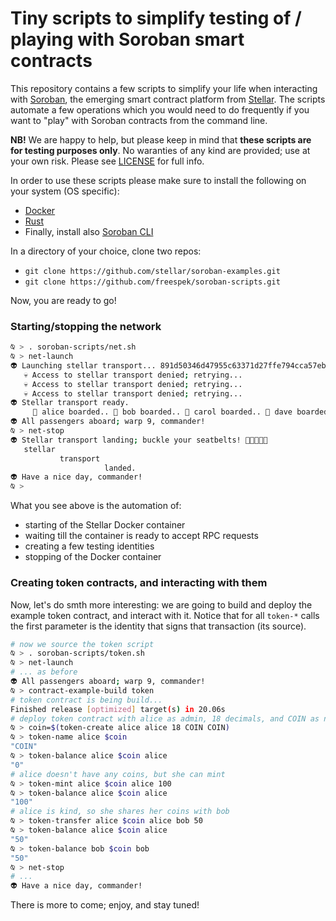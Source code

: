 # Tiny scripts to simplify testing of / playing with Soroban smart contracts

This repository contains a few scripts to simplify your life when interacting with [Soroban](https://stellar.org/soroban), the emerging smart contract platform from [Stellar](https://stellar.org/). The scripts automate a few operations which you would need to do frequently if you want to "play" with Soroban contracts from the command line.

**NB!** We are happy to help, but please keep in mind that **these scripts are for testing purposes only**. No waranties of any kind are provided; use at your own risk. Please see [LICENSE](./LICENSE) for full info.

In order to use these scripts please make sure to install the following on your system (OS specific):

- [Docker](https://docs.docker.com/get-docker/)
- [Rust](https://www.rust-lang.org/tools/install)
- Finally, install also [Soroban CLI](https://github.com/stellar/soroban-cli)

In a directory of your choice, clone two repos:

- `git clone https://github.com/stellar/soroban-examples.git`
- `git clone https://github.com/freespek/soroban-scripts.git`

Now, you are ready to go! 

### Starting/stopping the network

```sh
⍉ > . soroban-scripts/net.sh 
⍉ > net-launch
👽 Launching stellar transport... 891d50346d47955c63371d27ffe794cca57ebd2eb1ce8c89a4941441ed6f3cb4
   💀 Access to stellar transport denied; retrying...
   💀 Access to stellar transport denied; retrying...
   💀 Access to stellar transport denied; retrying...
👽 Stellar transport ready.
     👾 alice boarded.. 👾 bob boarded.. 👾 carol boarded.. 👾 dave boarded.. 👾 eve boarded.
👽 All passengers aboard; warp 9, commander!
⍉ > net-stop
👽 Stellar transport landing; buckle your seatbelts! 👾👾👾👾👾
   stellar
           transport
                     landed.
👽 Have a nice day, commander!
⍉ > 
```

What you see above is the automation of:

- starting of the Stellar Docker container
- waiting till the container is ready to accept RPC requests
- creating a few testing identities
- stopping of the Docker container

### Creating token contracts, and interacting with them

Now, let's do smth more interesting: we are going to build and deploy the example token contract, and interact with it. Notice that for all `token-*` calls the first parameter is the identity that signs that transaction (its source).

```sh
# now we source the token script
⍉ > . soroban-scripts/token.sh 
⍉ > net-launch
# ... as before
👽 All passengers aboard; warp 9, commander!
⍉ > contract-example-build token
# token contract is being build...
Finished release [optimized] target(s) in 20.06s
# deploy token contract with alice as admin, 18 decimals, and COIN as name/symbol
⍉ > coin=$(token-create alice alice 18 COIN COIN)
⍉ > token-name alice $coin
"COIN"
⍉ > token-balance alice $coin alice
"0"
# alice doesn't have any coins, but she can mint
⍉ > token-mint alice $coin alice 100
⍉ > token-balance alice $coin alice
"100"
# alice is kind, so she shares her coins with bob
⍉ > token-transfer alice $coin alice bob 50
⍉ > token-balance alice $coin alice
"50"
⍉ > token-balance bob $coin bob
"50"
⍉ > net-stop
# ...
👽 Have a nice day, commander!
```

There is more to come; enjoy, and stay tuned!